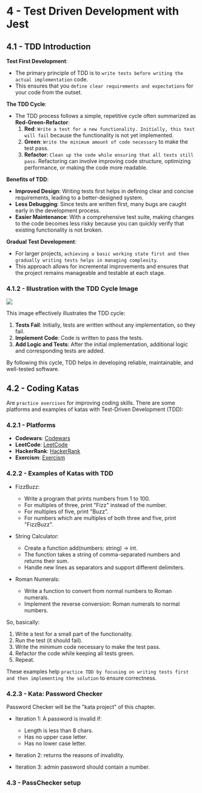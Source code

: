 # 4 - Test Driven Development with Jest

## 4.1 - TDD Introduction

**Test First Development**:

- The primary principle of TDD is to `write tests before writing the actual implementation` code.
- This ensures that you `define clear requirements and expectations` for your code from the outset.

**The TDD Cycle**:

- The TDD process follows a simple, repetitive cycle often summarized as **Red-Green-Refactor**:
  1.  **Red**: `Write a test for a new functionality. Initially, this test will fail` because the functionality is not yet implemented.
  2.  **Green**: `Write the minimum amount of code necessary` to make the test pass.
  3.  **Refactor**: `Clean up the code while ensuring that all tests still pass`. Refactoring can involve improving code structure, optimizing performance, or making the code more readable.

**Benefits of TDD**:

- **Improved Design**: Writing tests first helps in defining clear and concise requirements, leading to a better-designed system.
- **Less Debugging**: Since tests are written first, many bugs are caught early in the development process.
- **Easier Maintenance**: With a comprehensive test suite, making changes to the code becomes less risky because you can quickly verify that existing functionality is not broken.

**Gradual Test Development**:

- For larger projects, `achieving a basic working state first and then gradually writing tests helps in managing complexity`.
- This approach allows for incremental improvements and ensures that the project remains manageable and testable at each stage.

### 4.1.2 - Illustration with the TDD Cycle Image

![](https://i.imgur.com/I338nsI.png)

This image effectively illustrates the TDD cycle:

1. **Tests Fail**: Initially, tests are written without any implementation, so they fail.
2. **Implement Code**: Code is written to pass the tests.
3. **Add Logic and Tests**: After the initial implementation, additional logic and corresponding tests are added.

By following this cycle, TDD helps in developing reliable, maintainable, and well-tested software.

## 4.2 - Coding Katas

Are `practice exercises` for improving coding skills. There are some platforms and examples of katas with Test-Driven Development (TDD):

### 4.2.1 - Platforms

- **Codewars**: [Codewars](https://www.codewars.com/)
- **LeetCode**: [LeetCode](https://leetcode.com/)
- **HackerRank**: [HackerRank](https://www.hackerrank.com/)
- **Exercism**: [Exercism](https://exercism.io/)

### 4.2.2 - Examples of Katas with TDD

- FizzBuzz:

  - Write a program that prints numbers from 1 to 100.
  - For multiples of three, print "Fizz" instead of the number.
  - For multiples of five, print "Buzz".
  - For numbers which are multiples of both three and five, print "FizzBuzz".

- String Calculator:

  - Create a function add(numbers: string) -> int.
  - The function takes a string of comma-separated numbers and returns their sum.
  - Handle new lines as separators and support different delimiters.

- Roman Numerals:
  - Write a function to convert from normal numbers to Roman numerals.
  - Implement the reverse conversion: Roman numerals to normal numbers.

So, basically:

1. Write a test for a small part of the functionality.
2. Run the test (it should fail).
3. Write the minimum code necessary to make the test pass.
4. Refactor the code while keeping all tests green.
5. Repeat.

These examples help `practice TDD by focusing on writing tests first and then implementing the solution` to ensure correctness.

### 4.2.3 - Kata: Password Checker

Password Checker will be the "kata project" of this chapter.

- Iteration 1:
  A password is invalid if:

  - Length is less than 8 chars.
  - Has no upper case letter.
  - Has no lower case letter.

- Iteration 2: returns the reasons of invalidity.

- Iteration 3: admin password should contain a number.

### 4.3 - PassChecker setup